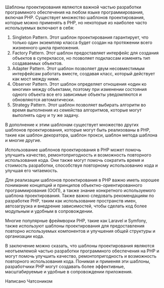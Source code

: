 Шаблоны проектирования являются важной частью разработки программного обеспечения на любом языке программирования, включая PHP. Существует множество шаблонов проектирования, которые можно применять в PHP, но некоторые из наиболее часто используемых включают в себя:

1. Singleton Pattern. Этот шаблон проектирования гарантирует, что только один экземпляр класса будет создан на протяжении всего жизненного цикла приложения.
2. Factory Pattern. Этот шаблон предоставляет интерфейс для создания объектов в суперклассе, но позволяет подклассам изменять тип создаваемых объектов.
3. Adapter Pattern. Этот шаблон позволяет двум несовместимым интерфейсам работать вместе, создавая класс, который действует как мост между ними.
4. Observer Pattern. Этот шаблон определяет отношения «один ко многим» между объектами, поэтому при изменении состояния одного объекта все его зависимые объекты уведомляются и обновляются автоматически.
5. Strategy Pattern. Этот шаблон позволяет выбирать алгоритм во время выполнения из семейства алгоритмов, которые могут выполнять одну и ту же задачу.

В дополнение к этим шаблонам существует множество других шаблонов проектирования, которые могут быть реализованы в PHP, такие как шаблон декоратора, шаблон прокси, шаблон метода шаблона и многие другие.

Использование шаблонов проектирования в PHP может помочь улучшить качество, ремонтопригодность и возможность повторного использования кода. Они также могут помочь сократить время и стоимость разработки, способствуя повторному использованию кода и улучшая его читаемость.

Для реализации шаблонов проектирования в PHP важно иметь хорошее понимание концепций и принципов объектно-ориентированного программирования (ООП), а также знание конкретного используемого шаблона проектирования. Также важно следовать рекомендациям по разработке PHP, таким как использование пространств имен, автозагрузка и внедрение зависимостей, чтобы сделать код более модульным и удобным в сопровождении.

Многие популярные фреймворки PHP, такие как Laravel и Symfony, также используют шаблоны проектирования для предоставления повторно используемых компонентов и улучшения общей структуры и организации кода.

В заключение можно сказать, что шаблоны проектирования являются неотъемлемой частью разработки программного обеспечения на PHP и могут помочь улучшить качество, ремонтопригодность и возможность повторного использования кода. Понимая и применяя эти шаблоны, разработчики PHP могут создавать более эффективные, масштабируемые и удобные в сопровождении приложения.

Написано Чатсоником